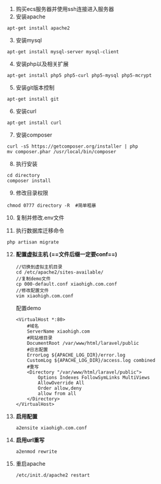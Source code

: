 1. 购买ecs服务器并使用ssh连接进入服务器
2. 安装apache
```
apt-get install apache2
```
3. 安装mysql
```
apt-get install mysql-server mysql-client
```
4. 安装php以及相关扩展
```
apt-get install php5 php5-curl php5-mysql php5-mcrypt
```

5. 安装git版本控制
```
apt-get install git
```

6. 安装curl
```
apt-get install curl
```

7. 安装composer
```
curl -sS https://getcomposer.org/installer | php
mv composer.phar /usr/local/bin/composer
```

8. 执行安装
```
cd directory
composer install
```

9. 修改目录权限
```
chmod 0777 directory -R  #简单粗暴
```

10. 复制并修改.env文件

11. 执行数据库迁移命令
```
php artisan migrate
```
12. **配置虚拟主机 (==文件后缀一定要conf==)**
    ```
    //切换到虚拟主机目录
    cd /etc/apache2/sites-available/
    //复制demo文件
    cp 000-default.conf xiaohigh.com.conf
    //修改配置文件
    vim xiaohigh.com.conf
    ```
    配置demo
    ```
    <VirtualHost *:80>
        #域名
        ServerName xiaohigh.com
        #网站根目录
        DocumentRoot /var/www/html/laravel/public
        #日志配置
        ErrorLog ${APACHE_LOG_DIR}/error.log
        CustomLog ${APACHE_LOG_DIR}/access.log combined
        #重写
        <Directory "/var/www/html/laravel/public">
            Options Indexes FollowSymLinks MultiViews
            AllowOverride All
            Order allow,deny
            allow from all
        </Directory>
    </VirtualHost>
    ```
12. **启用配置**
    ```
    a2ensite xiaohigh.com.conf
    ```
13. **启用url重写**
    ```
    a2enmod rewrite
    ```

14. 重启apache
    ```
    /etc/init.d/apache2 restart
    ```